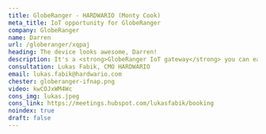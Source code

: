 ```yaml
---
title: GlobeRanger - HARDWARIO (Monty Cook)
meta_title: IoT opportunity for GlobeRanger
company: GlobeRanger
name: Darren
url: /globeranger/xqpaj
heading: The device looks awesome, Darren!
description: It's a <strong>GlobeRanger IoT gateway</strong> you can easily customize and configure to use in IoT projects for your customers.<br/><br/>Interested?
consultation: Lukas Fabik, CMO HARDWARIO
email: lukas.fabik@hardwario.com
chester: globeranger-ifnap.png
video: kwCOJxWM4Wc
cons_img: lukas.jpeg
cons_link: https://meetings.hubspot.com/lukasfabik/booking
noindex: true
draft: false
---
```

